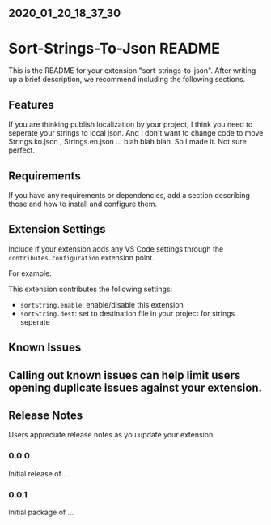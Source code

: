 ## 2020_01_20_18_37_30
# Sort-Strings-To-Json README

This is the README for your extension "sort-strings-to-json". After writing up a brief description, we recommend including the following sections.

## Features

If you are thinking publish localization by your project, I think you need to seperate your strings to local json. And I don't want to change code to move Strings.ko.json , Strings.en.json ... blah blah blah. So I made it. Not sure perfect.

## Requirements

If you have any requirements or dependencies, add a section describing those and how to install and configure them.

## Extension Settings

Include if your extension adds any VS Code settings through the `contributes.configuration` extension point.

For example:

This extension contributes the following settings:

* `sortString.enable`: enable/disable this extension
* `sortString.dest`: set to destination file in your project for strings seperate

## Known Issues

Calling out known issues can help limit users opening duplicate issues against your extension.
---
## Release Notes

Users appreciate release notes as you update your extension.

### 0.0.0

Initial release of ...

### 0.0.1

Initial package of ...